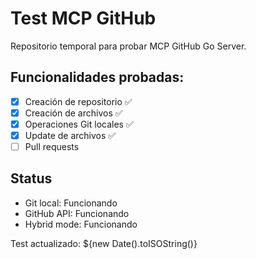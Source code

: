 # Test MCP GitHub

Repositorio temporal para probar MCP GitHub Go Server.

## Funcionalidades probadas:
- [x] Creación de repositorio ✅
- [x] Creación de archivos ✅  
- [x] Operaciones Git locales ✅
- [x] Update de archivos ✅
- [ ] Pull requests

## Status
- Git local: Funcionando
- GitHub API: Funcionando  
- Hybrid mode: Funcionando

Test actualizado: ${new Date().toISOString()}
